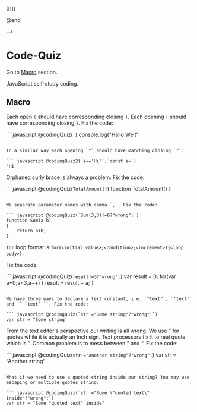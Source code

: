 <!--

link: codingQuizz.css

@codingQuiz2: @codingQuiz_(@uid,`@0`,`@1`,```@2```)

@codingQuiz: @codingQuiz_(@uid,`@0`,` `,```@1```)

@codingQuiz_
<div class="quiz-hide" id="hidden-quiz-@0">

``` javascript
@3
```
<script>
if(!window.results) {
    window.results = {}
}

try {
    window.results["@0"] = false
    const escit=(str)=>str.replace(/\\\\'/ig,"\\'").replace(/\\\\"/ig,'\\"');

    let pref = escit(`@2`); 
    let postf = escit(`@1`);
    let inp = escit(`@input`);

    window.results["@0"] = eval(`${pref}${inp}\n${postf}\n"correct"`)
    console.log(window.results["@0"])
    let btn = document.querySelector('#hidden-quiz-@0 > div:nth-of-type(2) > .lia-quiz-generic > div:nth-of-type(2) > button:first-child');
    btn.click()
} catch(e) {
    console.error(e.message)
}
"LIA: stop"
</script>

<!-- data-solution-button="off" -->
[[!]]
<script>
window.results["@0"] == "correct"
</script>

</div>

@end

-->

# Code-Quiz

Go to [Macro](#macro) section.

JavaScript self-study coding.

## Macro

Each open `(` should have corresponding closing `)`. Each opening `{` should have corresponding closing `}`. Fix the code:

``` javascript @codingQuiz(` `)
console.log("Hallo Welt"
```

In a similar way each opening `"` should have matching closing `"`:

``` javascript @codingQuiz2(`a=='Hi'`,`const a=`)
"Hi
```

Orphaned curly brace is always a problem. Fix the code:

``` javascript @codingQuiz(`TotalAmount()`)
function TotalAmount()
}
```

We separate parameter names with comma `,`. Fix the code:

``` javascript @codingQuiz(`Sum(3,3)!=6?"wrong":`)
function Sum(a b)
{
    return a+b;
}
```

`for` loop format is `for(<initial value>;<condition>;<increment>){<loop body>}`.

Fix the code:

``` javascript @codingQuiz(`result!=3?"wrong":`)
var result = 0;
for(var a=0;a<3,a++) {
    result = result + a;
}
```

We have three ways to declare a text constant, i.e. `"text"`, `'text'` and `` `text` ``. Fix the code:

``` javascript @codingQuiz(`str!="Some string"?"wrong":`)
var str = "Some string'
```

From the text editor's perspective our writing is all wrong. We use " for quotes while it is actually an Inch sign. Text processors fix it to real quote which is “. Common problem is to mess between " and “. Fix the code:

``` javascript @codingQuiz(`str!="Another string"?"wrong":`)
var str = “Another string”
```

What if we need to use a quoted string inside our string? You may use escaping or multiple quotes string:

``` javascript @codingQuiz(`str!="Some \"quoted text\" inside"?"wrong":`)
var str = "Some "quoted text" inside"
```
